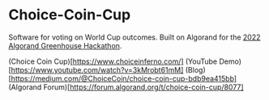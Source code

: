 # Choice-Coin-Cup
Software for voting on World Cup outcomes. Built on Algorand for the [2022 Algorand Greenhouse Hackathon](https://github.com/algorandfoundation/grow-algorand/issues/191).

(Choice Coin Cup)[https://www.choiceinferno.com/]
(YouTube Demo)[https://www.youtube.com/watch?v=3kMrobt61mM]
(Blog)[https://medium.com/@ChoiceCoin/choice-coin-cup-bdb9ea415bb]
(Algorand Forum)[https://forum.algorand.org/t/choice-coin-cup/8077]

